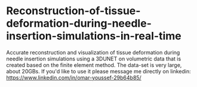 # Reconstruction-of-tissue-deformation-during-needle-insertion-simulations-in-real-time
Accurate reconstruction and visualization of tissue deformation during needle insertion simulations using a 3DUNET on volumetric data that is created based on the finite element method. The data-set is very large, about 20GBs. If you'd like to use it please message me directly on linkedin: https://www.linkedin.com/in/omar-youssef-29b64b85/
